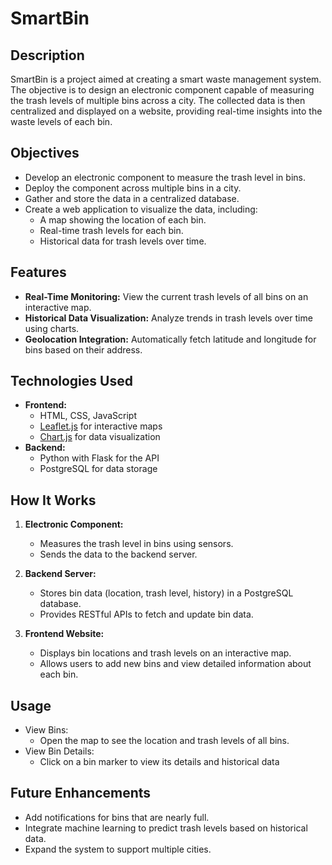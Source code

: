 # SmartBin

## Description

SmartBin is a project aimed at creating a smart waste management system. The objective is to design an electronic component capable of measuring the trash levels of multiple bins across a city. The collected data is then centralized and displayed on a website, providing real-time insights into the waste levels of each bin.

## Objectives

- Develop an electronic component to measure the trash level in bins.
- Deploy the component across multiple bins in a city.
- Gather and store the data in a centralized database.
- Create a web application to visualize the data, including:
  - A map showing the location of each bin.
  - Real-time trash levels for each bin.
  - Historical data for trash levels over time.

## Features

- **Real-Time Monitoring:** View the current trash levels of all bins on an interactive map.
- **Historical Data Visualization:** Analyze trends in trash levels over time using charts.
- **Geolocation Integration:** Automatically fetch latitude and longitude for bins based on their address.

## Technologies Used

- **Frontend:**
  - HTML, CSS, JavaScript
  - [Leaflet.js](https://leafletjs.com/) for interactive maps
  - [Chart.js](https://www.chartjs.org/) for data visualization
- **Backend:**
  - Python with Flask for the API
  - PostgreSQL for data storage

## How It Works

1. **Electronic Component:**

   - Measures the trash level in bins using sensors.
   - Sends the data to the backend server.

2. **Backend Server:**

   - Stores bin data (location, trash level, history) in a PostgreSQL database.
   - Provides RESTful APIs to fetch and update bin data.

3. **Frontend Website:**
   - Displays bin locations and trash levels on an interactive map.
   - Allows users to add new bins and view detailed information about each bin.


## Usage

- View Bins:
    - Open the map to see the location and trash levels of all bins.
- View Bin Details:
    - Click on a bin marker to view its details and historical data
  
## Future Enhancements

- Add notifications for bins that are nearly full.
- Integrate machine learning to predict trash levels based on historical data.
- Expand the system to support multiple cities.